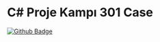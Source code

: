 
# C# Proje Kampı 301 Case

[![Github Badge](https://img.shields.io/badge/-Github-000?style=quare&labelColor=000&logo=Github&logoColor=white&link=link)](https://github.com/emirhannozmen) 
